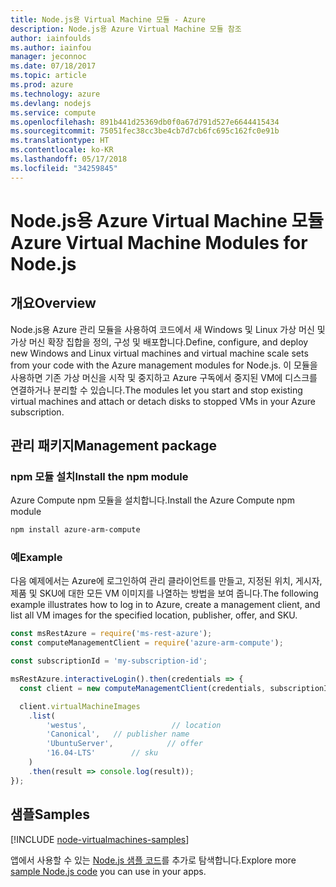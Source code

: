 ```yaml
---
title: Node.js용 Virtual Machine 모듈 - Azure
description: Node.js용 Azure Virtual Machine 모듈 참조
author: iainfoulds
ms.author: iainfou
manager: jeconnoc
ms.date: 07/18/2017
ms.topic: article
ms.prod: azure
ms.technology: azure
ms.devlang: nodejs
ms.service: compute
ms.openlocfilehash: 891b441d25369db0f0a67d791d527e6644415434
ms.sourcegitcommit: 75051fec38cc3be4cb7d7cb6fc695c162fc0e91b
ms.translationtype: HT
ms.contentlocale: ko-KR
ms.lasthandoff: 05/17/2018
ms.locfileid: "34259845"
---
```

# <a name="azure-virtual-machine-modules-for-nodejs"></a><span data-ttu-id="f96dd-103">Node.js용 Azure Virtual Machine 모듈</span><span class="sxs-lookup"><span data-stu-id="f96dd-103">Azure Virtual Machine Modules for Node.js</span></span>

## <a name="overview"></a><span data-ttu-id="f96dd-104">개요</span><span class="sxs-lookup"><span data-stu-id="f96dd-104">Overview</span></span>

<span data-ttu-id="f96dd-105">Node.js용 Azure 관리 모듈을 사용하여 코드에서 새 Windows 및 Linux 가상 머신 및 가상 머신 확장 집합을 정의, 구성 및 배포합니다.</span><span class="sxs-lookup"><span data-stu-id="f96dd-105">Define, configure, and deploy new Windows and Linux virtual machines and virtual machine scale sets from your code with the Azure management modules for Node.js.</span></span> <span data-ttu-id="f96dd-106">이 모듈을 사용하면 기존 가상 머신을 시작 및 중지하고 Azure 구독에서 중지된 VM에 디스크를 연결하거나 분리할 수 있습니다.</span><span class="sxs-lookup"><span data-stu-id="f96dd-106">The modules let you start and stop existing virtual machines and attach or detach disks to stopped VMs in your Azure subscription.</span></span>

## <a name="management-package"></a><span data-ttu-id="f96dd-107">관리 패키지</span><span class="sxs-lookup"><span data-stu-id="f96dd-107">Management package</span></span>

### <a name="install-the-npm-module"></a><span data-ttu-id="f96dd-108">npm 모듈 설치</span><span class="sxs-lookup"><span data-stu-id="f96dd-108">Install the npm module</span></span>

<span data-ttu-id="f96dd-109">Azure Compute npm 모듈을 설치합니다.</span><span class="sxs-lookup"><span data-stu-id="f96dd-109">Install the Azure Compute npm module</span></span>

```bash
npm install azure-arm-compute
```   

### <a name="example"></a><span data-ttu-id="f96dd-110">예</span><span class="sxs-lookup"><span data-stu-id="f96dd-110">Example</span></span>

<span data-ttu-id="f96dd-111">다음 예제에서는 Azure에 로그인하여 관리 클라이언트를 만들고, 지정된 위치, 게시자, 제품 및 SKU에 대한 모든 VM 이미지를 나열하는 방법을 보여 줍니다.</span><span class="sxs-lookup"><span data-stu-id="f96dd-111">The following example illustrates how to log in to Azure, create a management client, and list all VM images for the specified location, publisher, offer, and SKU.</span></span>

```javascript
const msRestAzure = require('ms-rest-azure');
const computeManagementClient = require('azure-arm-compute');

const subscriptionId = 'my-subscription-id';

msRestAzure.interactiveLogin().then(credentials => {
  const client = new computeManagementClient(credentials, subscriptionId);

  client.virtualMachineImages
    .list(
        'westus',                   // location
        'Canonical',   // publisher name
        'UbuntuServer',            // offer
        '16.04-LTS'        // sku
    )
    .then(result => console.log(result));
});
```

## <a name="samples"></a><span data-ttu-id="f96dd-112">샘플</span><span class="sxs-lookup"><span data-stu-id="f96dd-112">Samples</span></span>

[!INCLUDE [node-virtualmachines-samples](../docs-ref-conceptual/includes/virtualmachines-samples.md)]

<span data-ttu-id="f96dd-113">앱에서 사용할 수 있는 [Node.js 샘플 코드](https://azure.microsoft.com/resources/samples/?platform=nodejs)를 추가로 탐색합니다.</span><span class="sxs-lookup"><span data-stu-id="f96dd-113">Explore more [sample Node.js code](https://azure.microsoft.com/resources/samples/?platform=nodejs) you can use in your apps.</span></span>

